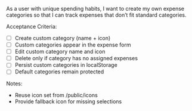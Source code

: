 As a user with unique spending habits, I want to create my own expense categories so that I can track expenses that don’t fit standard categories.

Acceptance Criteria:
- [ ] Create custom category (name + icon)
- [ ] Custom categories appear in the expense form
- [ ] Edit custom category name and icon
- [ ] Delete only if category has no assigned expenses
- [ ] Persist custom categories in localStorage
- [ ] Default categories remain protected

Notes:
- Reuse icon set from /public/icons
- Provide fallback icon for missing selections
